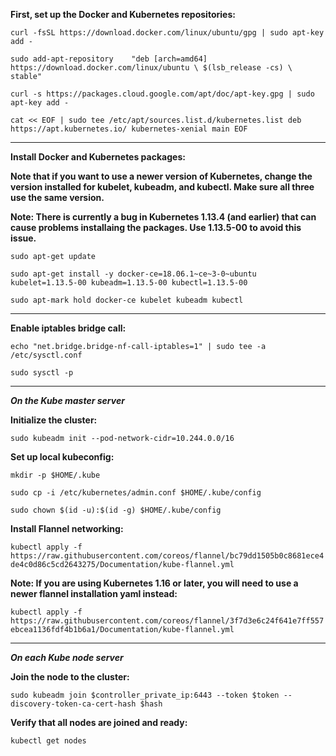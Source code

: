 **First, set up the Docker and Kubernetes repositories:**

`curl -fsSL https://download.docker.com/linux/ubuntu/gpg | sudo apt-key add -`

`sudo add-apt-repository    "deb [arch=amd64] https://download.docker.com/linux/ubuntu \
   $(lsb_release -cs) \
   stable"`

`curl -s https://packages.cloud.google.com/apt/doc/apt-key.gpg | sudo apt-key add -`

`cat << EOF | sudo tee /etc/apt/sources.list.d/kubernetes.list
deb https://apt.kubernetes.io/ kubernetes-xenial main
EOF`

-------------------------------------------
**Install Docker and Kubernetes packages:**

**Note that if you want to use a newer version of Kubernetes, change the version installed for kubelet, kubeadm, and kubectl. Make sure all three use the same version.**

**Note: There is currently a bug in Kubernetes 1.13.4 (and earlier) that can cause problems installaing the packages. Use 1.13.5-00 to avoid this issue.**

`sudo apt-get update`

`sudo apt-get install -y docker-ce=18.06.1~ce~3-0~ubuntu kubelet=1.13.5-00 kubeadm=1.13.5-00 kubectl=1.13.5-00`

`sudo apt-mark hold docker-ce kubelet kubeadm kubectl`

-------------------------------
**Enable iptables bridge call:**

`echo "net.bridge.bridge-nf-call-iptables=1" | sudo tee -a /etc/sysctl.conf`

`sudo sysctl -p`

------------------------------
_**On the Kube master server**_

**Initialize the cluster:**

`sudo kubeadm init --pod-network-cidr=10.244.0.0/16`

**Set up local kubeconfig:**

`mkdir -p $HOME/.kube`

`sudo cp -i /etc/kubernetes/admin.conf $HOME/.kube/config`

`sudo chown $(id -u):$(id -g) $HOME/.kube/config`

**Install Flannel networking:**

`kubectl apply -f https://raw.githubusercontent.com/coreos/flannel/bc79dd1505b0c8681ece4de4c0d86c5cd2643275/Documentation/kube-flannel.yml`

**Note: If you are using Kubernetes 1.16 or later, you will need to use a newer flannel installation yaml instead:**

`kubectl apply -f https://raw.githubusercontent.com/coreos/flannel/3f7d3e6c24f641e7ff557ebcea1136fdf4b1b6a1/Documentation/kube-flannel.yml`

--------------------------
_**On each Kube node server**_

**Join the node to the cluster:**

`sudo kubeadm join $controller_private_ip:6443 --token $token --discovery-token-ca-cert-hash $hash`


**Verify that all nodes are joined and ready:**

`kubectl get nodes`
